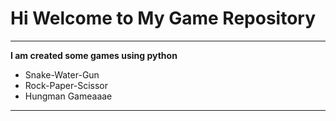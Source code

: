 # Hi Welcome to My Game Repository
***

**I am created some games using python**
- Snake-Water-Gun
- Rock-Paper-Scissor
- Hungman Gameaaae
---

